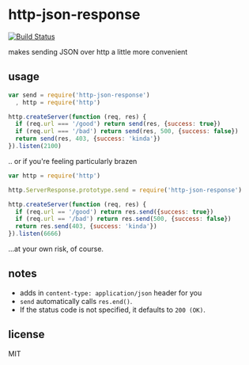 http-json-response
====

[![Build Status](https://travis-ci.org/jarofghosts/http-json-response.png?branch=master)](https://travis-ci.org/jarofghosts/http-json-response)

makes sending JSON over http a little more convenient

## usage

```js
var send = require('http-json-response')
  , http = require('http')

http.createServer(function (req, res) {
  if (req.url === '/good') return send(res, {success: true})
  if (req.url === '/bad') return send(res, 500, {success: false})
  return send(res, 403, {success: 'kinda'})
}).listen(2100)
```

.. or if you're feeling particularly brazen

```js
var http = require('http')

http.ServerResponse.prototype.send = require('http-json-response')

http.createServer(function (req, res) {
  if (req.url == '/good') return res.send({success: true})
  if (req.url == '/bad') return res.send(500, {success: false})
  return res.send(403, {success: 'kinda'})
}).listen(6666)
```

...at your own risk, of course.

## notes

+ adds in `content-type: application/json` header for you
+ `send` automatically calls `res.end()`.
+ If the status code is not specified, it defaults to `200 (OK)`.

## license

MIT

